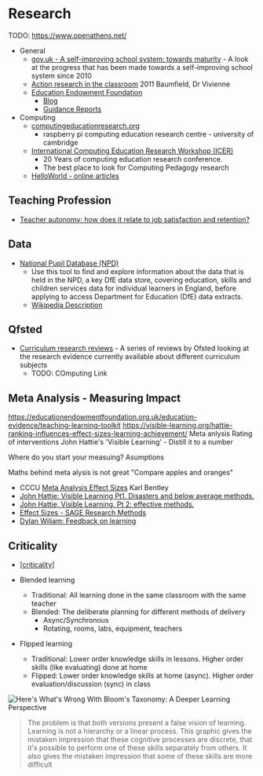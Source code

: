 Research
========


TODO:
https://www.openathens.net/

* General
    * [gov.uk - A self-improving school system: towards maturity](https://www.gov.uk/government/publications/a-self-improving-school-system-towards-maturity) - A look at the progress that has been made towards a self-improving school system since 2010
    * [Action research in the classroom](https://www.vlebooks.com/Vleweb/Product/Index/45610) 2011 Baumfield, Dr Vivienne
    * [Education Endowment Foundation](https://educationendowmentfoundation.org.uk)
        * [Blog](https://educationendowmentfoundation.org.uk/news/blog/)
        * [Guidance Reports](https://educationendowmentfoundation.org.uk/tools/guidance-reports/)
* Computing
    * [computingeducationresearch.org](https://computingeducationresearch.org/)
        * raspberry pi computing education research centre - university of cambridge
    * [International Computing Education Research Workshop (ICER)](https://dl.acm.org/conference/icer/proceedings)
        * 20 Years of computing education research conference.
        * The best place to look for Computing Pedagogy research
    * [HelloWorld - online articles](https://helloworld.raspberrypi.org/articles)

Teaching Profession
--------------------

* [Teacher autonomy: how does it relate to job satisfaction and retention?](https://www.nfer.ac.uk/teacher-autonomy-how-does-it-relate-to-job-satisfaction-and-retention)

Data
----

* [National Pupil Database (NPD)](https://find-npd-data.education.gov.uk/)
    * Use this tool to find and explore information about the data that is held in the NPD, a key DfE data store, covering education, skills and children services data for individual learners in England, before applying to access Department for Education (DfE) data extracts. 
    * [Wikipedia Description](https://en.wikipedia.org/wiki/National_Pupil_Database)

Qfsted
------

* [Curriculum research reviews](https://www.gov.uk/government/collections/curriculum-research-reviews) - A series of reviews by Ofsted looking at the research evidence currently available about different curriculum subjects
    * TODO: COmputing Link



Meta Analysis - Measuring Impact
--------------------------------

https://educationendowmentfoundation.org.uk/education-evidence/teaching-learning-toolkit
https://visible-learning.org/hattie-ranking-influences-effect-sizes-learning-achievement/
Meta anlysis
Rating of interventions
John Hattie's 'Visible Learning' - Distill it to a number

Where do you start your measuing?
Asumptions

Maths behind meta alysis is not great
"Compare apples and oranges"

* CCCU [Meta Analysis Effect Sizes](https://cccu.yuja.com/V/Video?v=53836&node=264665&a=701464625&autoplay=1) Karl Bentley
* [John Hattie: Visible Learning Pt1. Disasters and below average methods.](https://www.youtube.com/watch?v=sng4p3Vsu7Y)
* [John Hattie, Visible Learning. Pt 2: effective methods.](https://www.youtube.com/watch?v=3pD1DFTNQf4)
* [Effect Sizes - SAGE Research Methods](https://methods.sagepub.com/reference/the-sage-encyclopedia-of-communication-research-methods/i4505.xml)
* [Dylan Wiliam: Feedback on learning](https://www.youtube.com/watch?v=n7Ox5aoZ4ww)


Criticality
-----------

* [[criticality]]

* Blended learning
    * Traditional: All learning done in the same classroom with the same teacher
    * Blended: The deliberate planning for different methods of delivery
        * Async/Synchronous 
        * Rotating, rooms, labs, equipment, teachers
* Flipped learning
    * Traditional: Lower order knowledge skills in lessons. Higher order skills (like evaluating) done at home
    * Flipped: Lower order knowledge skills at home (async). Higher order evaluation/discussion (sync) in class

![Here's What's Wrong With Bloom's Taxonomy: A Deeper Learning Perspective](https://blogs.edweek.org/edweek/learning_deeply/Blooms%20graphic.png)
> The problem is that both versions present a false vision of learning. 
> Learning is not a hierarchy or a linear process. 
> This graphic gives the mistaken impression that these cognitive processes are discrete, that it's possible to perform one of these skills separately from others. 
> It also gives the mistaken impression that some of these skills are more difficult


[//begin]: # "Autogenerated link references for markdown compatibility"
[criticality]: criticality.md "Criticality"
[//end]: # "Autogenerated link references"